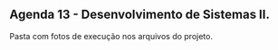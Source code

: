 ## Agenda 13 - Desenvolvimento de Sistemas II.
Pasta com fotos de execução nos arquivos do projeto.
